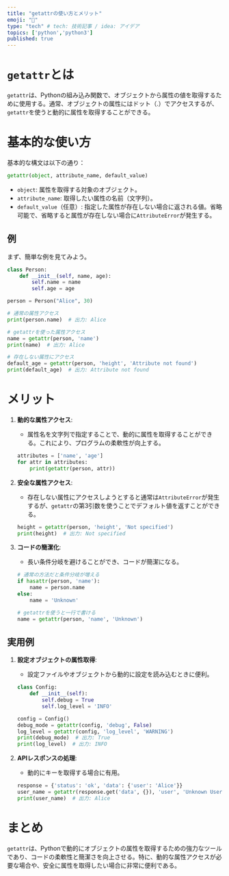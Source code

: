 ```yaml
---
title: "getattrの使い方とメリット"
emoji: "🎉"
type: "tech" # tech: 技術記事 / idea: アイデア
topics: ['python','python3']
published: true
---
```

# `getattr`とは

`getattr`は、Pythonの組み込み関数で、オブジェクトから属性の値を取得するために使用する。通常、オブジェクトの属性にはドット（.）でアクセスするが、`getattr`を使うと動的に属性を取得することができる。

# 基本的な使い方

基本的な構文は以下の通り：

```python
getattr(object, attribute_name, default_value)
```

- `object`: 属性を取得する対象のオブジェクト。
- `attribute_name`: 取得したい属性の名前（文字列）。
- `default_value`（任意）: 指定した属性が存在しない場合に返される値。省略可能で、省略すると属性が存在しない場合に`AttributeError`が発生する。

## 例

まず、簡単な例を見てみよう。

```python
class Person:
    def __init__(self, name, age):
        self.name = name
        self.age = age

person = Person("Alice", 30)

# 通常の属性アクセス
print(person.name)  # 出力: Alice

# getattrを使った属性アクセス
name = getattr(person, 'name')
print(name)  # 出力: Alice

# 存在しない属性にアクセス
default_age = getattr(person, 'height', 'Attribute not found')
print(default_age)  # 出力: Attribute not found
```

# メリット

1. **動的な属性アクセス**:
   - 属性名を文字列で指定することで、動的に属性を取得することができる。これにより、プログラムの柔軟性が向上する。
   
   ```python
   attributes = ['name', 'age']
   for attr in attributes:
       print(getattr(person, attr))
   ```

2. **安全な属性アクセス**:
   - 存在しない属性にアクセスしようとすると通常は`AttributeError`が発生するが、`getattr`の第3引数を使うことでデフォルト値を返すことができる。

   ```python
   height = getattr(person, 'height', 'Not specified')
   print(height)  # 出力: Not specified
   ```

3. **コードの簡潔化**:
   - 長い条件分岐を避けることができ、コードが簡潔になる。

   ```python
   # 通常の方法だと条件分岐が増える
   if hasattr(person, 'name'):
       name = person.name
   else:
       name = 'Unknown'

   # getattrを使うと一行で書ける
   name = getattr(person, 'name', 'Unknown')
   ```

## 実用例

1. **設定オブジェクトの属性取得**:
   - 設定ファイルやオブジェクトから動的に設定を読み込むときに便利。

   ```python
   class Config:
       def __init__(self):
           self.debug = True
           self.log_level = 'INFO'

   config = Config()
   debug_mode = getattr(config, 'debug', False)
   log_level = getattr(config, 'log_level', 'WARNING')
   print(debug_mode)  # 出力: True
   print(log_level)  # 出力: INFO
   ```

2. **APIレスポンスの処理**:
   - 動的にキーを取得する場合に有用。

   ```python
   response = {'status': 'ok', 'data': {'user': 'Alice'}}
   user_name = getattr(response.get('data', {}), 'user', 'Unknown User')
   print(user_name)  # 出力: Alice
   ```

# まとめ

`getattr`は、Pythonで動的にオブジェクトの属性を取得するための強力なツールであり、コードの柔軟性と簡潔さを向上させる。特に、動的な属性アクセスが必要な場合や、安全に属性を取得したい場合に非常に便利である。